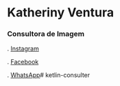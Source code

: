 # Katheriny Ventura
### Consultora de Imagem

. <a href="https://www.instagram.com/katherinyventura/">Instagram<a/>

. <a href="https://www.facebook.com/katheriny.ventura">Facebook<a/>

. <a href="">WhatsApp<a/># ketlin-consulter

